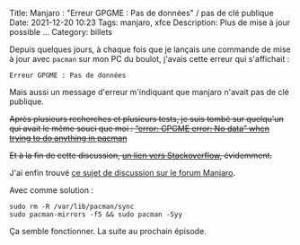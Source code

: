 Title: Manjaro : "Erreur GPGME : Pas de données" / pas de clé publique
Date: 2021-12-20 10:23
Tags: manjaro, xfce
Description: Plus de mise à jour possible ...
Category: billets

Depuis quelques jours, à chaque fois que je lançais une commande de mise à jour avec `pacman` sur mon PC du boulot, j'avais cette erreur qui s'affichait :

```
Erreur GPGME : Pas de données
```

Mais aussi un message d'erreur m'indiquant que manjaro n'avait pas de clé publique.

<del>Après plusieurs recherches et plusieurs tests, je suis tombé sur quelqu'un qui avait le même souci que moi : [“error: GPGME error: No data” when trying to do anything in pacman](https://forum.manjaro.org/t/error-gpgme-error-no-data-when-trying-to-do-anything-in-pacman/78992/8)</del>

<del>Et à la fin de cette discussion, [un lien vers Stackoverflow](https://stackoverflow.com/questions/48117783/arch-linux-system-update-error-gpgme-error-no-data/67850084#67850084), évidemment.</del>

J'ai enfin trouvé [ce sujet de discussion sur le forum Manjaro](https://forum.manjaro.org/t/gpg-error-reading-key-no-public-key-when-updating-manjaro-keyring/86366).

Avec comme solution :

```
sudo rm -R /var/lib/pacman/sync
sudo pacman-mirrors -f5 && sudo pacman -Syy
```

Ça semble fonctionner. La suite au prochain épisode.

